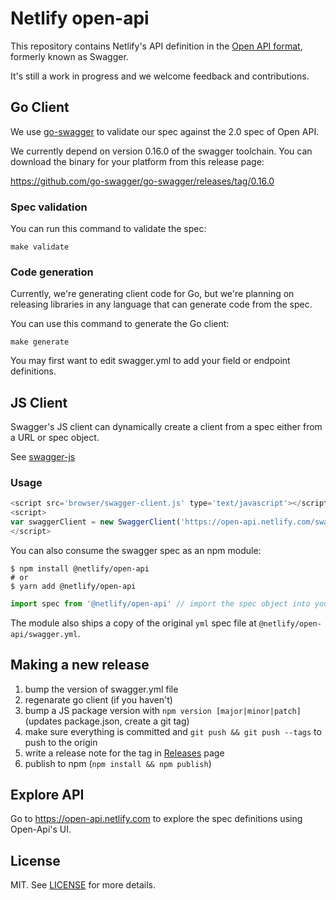 # Netlify open-api

This repository contains Netlify's API definition in the [Open API format](https://github.com/OAI/OpenAPI-Specification/blob/master/versions/2.0.md), formerly known as Swagger.

It's still a work in progress and we welcome feedback and contributions.

## Go Client

We use [go-swagger](https://github.com/go-swagger/go-swagger) to validate our spec against the 2.0 spec of Open API.

We currently depend on version 0.16.0 of the swagger toolchain. You can download the binary for your platform from this release page:

https://github.com/go-swagger/go-swagger/releases/tag/0.16.0

### Spec validation

You can run this command to validate the spec:

	make validate

### Code generation

Currently, we're generating client code for Go, but we're planning on releasing libraries in any language that can generate code from the spec.

You can use this command to generate the Go client:

	make generate
	
You may first want to edit swagger.yml to add your field or endpoint definitions.

## JS Client

Swagger's JS client can dynamically create a client from a spec either from a URL or spec object.

See [swagger-js](https://github.com/swagger-api/swagger-js)


### Usage
```js
<script src='browser/swagger-client.js' type='text/javascript'></script>
<script>
var swaggerClient = new SwaggerClient('https://open-api.netlify.com/swagger.json');
</script>
```

You can also consume the swagger spec as an npm module:

```console
$ npm install @netlify/open-api
# or
$ yarn add @netlify/open-api
```

```js
import spec from '@netlify/open-api' // import the spec object into your project
```

The module also ships a copy of the original `yml` spec file at `@netlify/open-api/swagger.yml`.

## Making a new release

1. bump the version of swagger.yml file
2. regenarate go client (if you haven't)
3. bump a JS package version with `npm version [major|minor|patch]` (updates package.json, create a git tag)
4. make sure everything is committed and `git push && git push --tags` to push to the origin
5. write a release note for the tag in [Releases](https://github.com/netlify/open-api/releases) page
6. publish to npm (`npm install && npm publish`)


## Explore API

Go to https://open-api.netlify.com to explore the spec definitions using Open-Api's UI.

## License

MIT. See [LICENSE](LICENSE) for more details.
